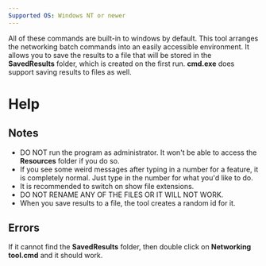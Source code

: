 ```yaml
---
Supported OS: Windows NT or newer
---
```


All of these commands are built-in to windows
by default. This tool arranges the networking
batch commands into an easily accessible environment.
It allows you to save the results to a file that will be 
stored in the **SavedResults** folder, which is created on the first run.
**cmd.exe** does support saving results to files as well.         

# Help
## Notes
- DO NOT run the program as administrator. It won't be able to access the **Resources** folder if you do so.
- If you see some weird messages after typing in a number for a feature, it is completely normal. Just type in the number for what you'd like to do.
- It is recommended to switch on show file extensions.
- DO NOT RENAME ANY OF THE FILES OR IT WILL NOT WORK.
- When you save results to a file, the tool creates a random id for it.
  
## Errors

If it cannot find the **SavedResults** folder,
then double click on **Networking tool.cmd** and it should work.
